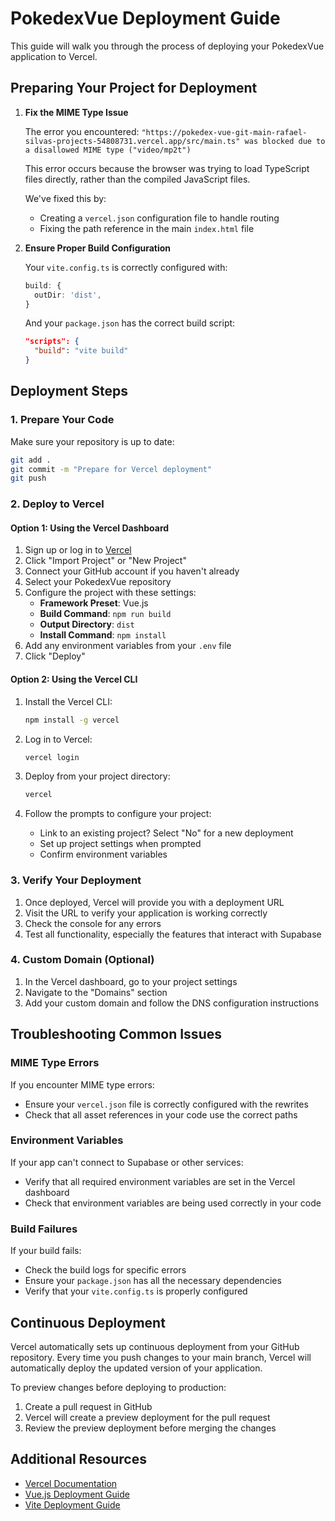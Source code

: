 # PokedexVue Deployment Guide

This guide will walk you through the process of deploying your PokedexVue application to Vercel.

## Preparing Your Project for Deployment

1. **Fix the MIME Type Issue**

   The error you encountered: 
   `"https://pokedex-vue-git-main-rafael-silvas-projects-54808731.vercel.app/src/main.ts" was blocked due to a disallowed MIME type ("video/mp2t")`
   
   This error occurs because the browser was trying to load TypeScript files directly, rather than the compiled JavaScript files. 
   
   We've fixed this by:
   - Creating a `vercel.json` configuration file to handle routing
   - Fixing the path reference in the main `index.html` file
   
2. **Ensure Proper Build Configuration**

   Your `vite.config.ts` is correctly configured with:
   ```typescript
   build: {
     outDir: 'dist',
   }
   ```
   
   And your `package.json` has the correct build script:
   ```json
   "scripts": {
     "build": "vite build"
   }
   ```

## Deployment Steps

### 1. Prepare Your Code

Make sure your repository is up to date:

```bash
git add .
git commit -m "Prepare for Vercel deployment"
git push
```

### 2. Deploy to Vercel

#### Option 1: Using the Vercel Dashboard

1. Sign up or log in to [Vercel](https://vercel.com/)
2. Click "Import Project" or "New Project"
3. Connect your GitHub account if you haven't already
4. Select your PokedexVue repository
5. Configure the project with these settings:
   - **Framework Preset**: Vue.js
   - **Build Command**: `npm run build`
   - **Output Directory**: `dist`
   - **Install Command**: `npm install`
6. Add any environment variables from your `.env` file
7. Click "Deploy"

#### Option 2: Using the Vercel CLI

1. Install the Vercel CLI:
   ```bash
   npm install -g vercel
   ```

2. Log in to Vercel:
   ```bash
   vercel login
   ```

3. Deploy from your project directory:
   ```bash
   vercel
   ```

4. Follow the prompts to configure your project:
   - Link to an existing project? Select "No" for a new deployment
   - Set up project settings when prompted
   - Confirm environment variables

### 3. Verify Your Deployment

1. Once deployed, Vercel will provide you with a deployment URL
2. Visit the URL to verify your application is working correctly
3. Check the console for any errors
4. Test all functionality, especially the features that interact with Supabase

### 4. Custom Domain (Optional)

1. In the Vercel dashboard, go to your project settings
2. Navigate to the "Domains" section
3. Add your custom domain and follow the DNS configuration instructions

## Troubleshooting Common Issues

### MIME Type Errors

If you encounter MIME type errors:
- Ensure your `vercel.json` file is correctly configured with the rewrites
- Check that all asset references in your code use the correct paths

### Environment Variables

If your app can't connect to Supabase or other services:
- Verify that all required environment variables are set in the Vercel dashboard
- Check that environment variables are being used correctly in your code

### Build Failures

If your build fails:
- Check the build logs for specific errors
- Ensure your `package.json` has all the necessary dependencies
- Verify that your `vite.config.ts` is properly configured

## Continuous Deployment

Vercel automatically sets up continuous deployment from your GitHub repository. Every time you push changes to your main branch, Vercel will automatically deploy the updated version of your application.

To preview changes before deploying to production:
1. Create a pull request in GitHub
2. Vercel will create a preview deployment for the pull request
3. Review the preview deployment before merging the changes

## Additional Resources

- [Vercel Documentation](https://vercel.com/docs)
- [Vue.js Deployment Guide](https://vuejs.org/guide/scaling-up/ssr.html)
- [Vite Deployment Guide](https://vitejs.dev/guide/static-deploy.html)
